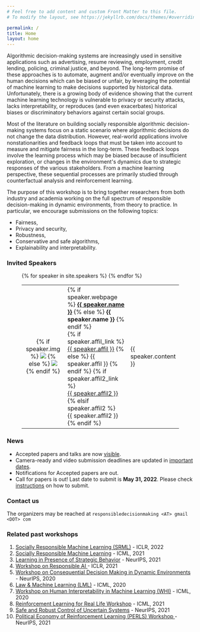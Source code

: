```yaml
---
# Feel free to add content and custom Front Matter to this file.
# To modify the layout, see https://jekyllrb.com/docs/themes/#overriding-theme-defaults

permalink: /
title: Home
layout: home
---
```


<!-- 
<figure>
	<div style="text-align:center">
		<img src="assets/img/banner.png" alt="A logo image for the rethinking ML papers workshop, designed by Falaah Arif Khan" />
		<figcaption>Image Credits: <a href="https://falaaharifkhan.github.io/research/">Falaah Arif Khan</a></figcaption>
	</div>
</figure>
-->


Algorithmic decision-making systems are increasingly used in sensitive applications such as advertising, resume reviewing, employment, credit lending, policing, criminal justice, and beyond. The long-term promise of these approaches is to automate, augment and/or eventually improve on the human decisions which can be biased or unfair, by leveraging the potential of machine learning to make decisions supported by historical data. Unfortunately, there is a growing body of evidence showing that the current machine learning technology is vulnerable to privacy or security attacks, lacks interpretability, or reproduces (and even exacerbates) historical biases or discriminatory behaviors against certain social groups.

Most of the literature on building socially responsible algorithmic decision-making systems focus on a static scenario where algorithmic decisions do not change the data distribution. However, real-world applications involve nonstationarities and feedback loops that must be taken into account to measure and mitigate fairness in the long-term. These feedback loops involve the learning process which may be biased because of insufficient exploration, or changes in the environment's dynamics due to strategic responses of the various stakeholders. From a machine learning perspective, these sequential processes are primarily studied through counterfactual analysis and reinforcement learning.

The purpose of this workshop is to bring together researchers from both industry and academia working on the full spectrum of responsible decision-making in dynamic environments, from theory to practice. In particular, we encourage submissions on the following topics:
* Fairness,
* Privacy and security,
* Robustness,
* Conservative and safe algorithms,
* Explainability and interpretability.


### Invited Speakers 
 
<figure>
	<div class = "post-content">
	  <table style="border-collapse: collapse; border: none;">
	  	{% for speaker in site.speakers %}
		    <tr style="border: none;">
		        <td style="border: none;">
		            <div class="col-xs-6">
		                <p align="center">
		                	{% if speaker.img %}
		                    	<img class="people-pic" src="{{ speaker.img | prepend: '/assets/img/speakers/' | prepend: site.baseurl | prepend: site.url }}" target="_blank">
		                    {% else %}
		                    	<img class="people-pic" src="{{ 'avatar.jpg' | prepend: '/assets/img/speakers/' | prepend: site.baseurl | prepend: site.url }}" target="_blank">
		                    {% endif %}
		                </p>
		            </div>
		        </td>
    		    <td style="border: none;">
		            <div class="people-name text-center">
		            	<!-- Speaker name (link to webpage if provided) -->
		            	{% if speaker.webpage %}
		            		<b><a href="{{ speaker.webpage }}" target="_blank">{{ speaker.name }}</a></b>
		            	{% else %}
		            		<b>{{ speaker.name }}</b>
		            	{% endif %}
		                <br>
		                <!-- Speaker affiliation (if provided) -->
		                {% if speaker.affil_link %}
		                	<a href="{{ speaker.affil_link }}" target="_blank">{{ speaker.affil }}</a>
		                {% else %}
		                	{{ speaker.affil }}
		                {% endif %}
		                <!-- Additional speaker affiliation (if provided) -->
		                {% if speaker.affil2_link %}
		                	<br>
		                	<a href="{{ speaker.affil2_link }}" target="_blank">{{ speaker.affil2 }}</a>
		                {% elsif speaker.affil2 %}
		                	<br>
		                	{{ speaker.affil2 }}
		                {% endif %}
		            </div>
		        </td>
		        <td style="border: none;">
		        	<div class="people-name text-center">
		        		{{ speaker.content }}
		        	</div>
		        </td>
		    </tr>
	    {% endfor %}
	  </table>
  </div>
</figure>


### News

* Accepted papers and talks are now [visible](papers). 
* Camera-ready and video submission deadlines are updated in [important dates](submit).
* Notifications for Accepted papers are out.   
* Call for papers is out! Last date to submit is **May 31, 2022**. Please check [instructions](submit) on how to submit.

<!--
* [Schedule](schedule) updated. 
* Accepted papers and reviews [available](papers)
* Thank you [reviewers](people/#reviewers)! 
-->


### Contact us

The organizers may be reached at `responsibledecisionmaking <AT> gmail <DOT> com`

<!--[Follow us on Twitter](https://twitter.com/responsibledec1)!-->


### Related past workshops


1. [Socially Responsible Machine Learning (SRML)](https://iclrsrml.github.io/) - ICLR, 2022
2. [Socially Responsible Machine Learning](https://icmlsrml2021.github.io/) - ICML, 2021
3. [Learning in Presence of Strategic Behavior](https://sites.google.com/view/strategicml/) - NeurIPS, 2021
4. [Workshop on Responsible AI ](https://sites.google.com/view/rai-workshop/home) - ICLR, 2021
5. [Workshop on Consequential Decision Making in Dynamic Environments](https://dynamicdecisions.github.io/) - NeurIPS, 2020
6. [Law & Machine Learning (LML)](https://sites.google.com/view/icml-law-and-ml-2020/home) - ICML, 2020
7. [Workshop on Human Interpretability in Machine Learning (WHI)](https://sites.google.com/view/whi2020) - ICML, 2020 
8. [Reinforcement Learning for Real Life Workshop](https://sites.google.com/view/RL4RealLife) - ICML, 2021
9. [Safe and Robust Control of Uncertain Systems](https://sites.google.com/view/safe-robust-control/home) - NeurIPS, 2021 
10. [Political Economy of Reinforcement Learning (PERLS) Workshop
](https://perls-workshop.github.io/) - NeurIPS, 2021